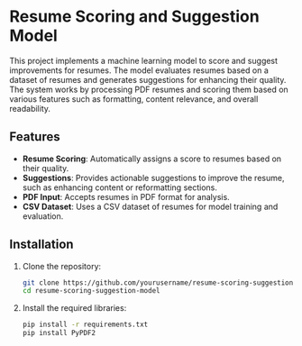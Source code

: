 # Resume Scoring and Suggestion Model

This project implements a machine learning model to score and suggest improvements for resumes. The model evaluates resumes based on a dataset of resumes and generates suggestions for enhancing their quality. The system works by processing PDF resumes and scoring them based on various features such as formatting, content relevance, and overall readability.

## Features
- **Resume Scoring**: Automatically assigns a score to resumes based on their quality.
- **Suggestions**: Provides actionable suggestions to improve the resume, such as enhancing content or reformatting sections.
- **PDF Input**: Accepts resumes in PDF format for analysis.
- **CSV Dataset**: Uses a CSV dataset of resumes for model training and evaluation.

## Installation

1. Clone the repository:
   ```bash
   git clone https://github.com/yourusername/resume-scoring-suggestion-model.git
   cd resume-scoring-suggestion-model
2. Install the required libraries:

   ```bash
   pip install -r requirements.txt
   pip install PyPDF2
